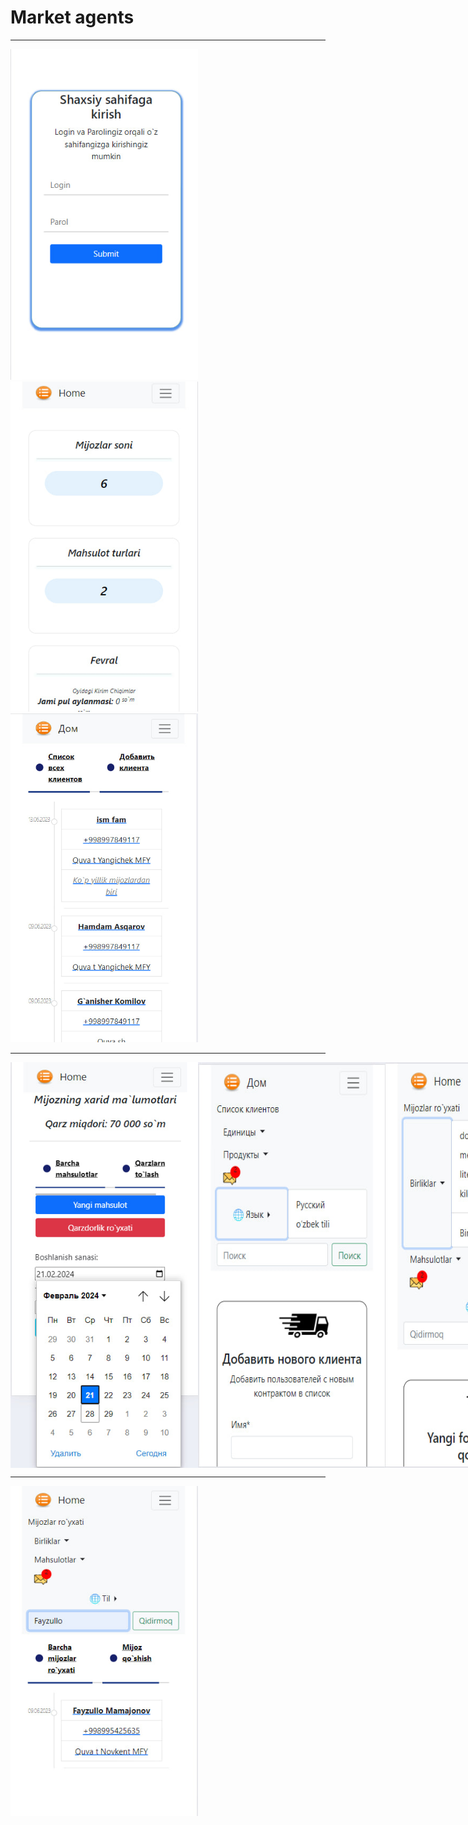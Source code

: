 <h1>Market agents</h1>
<hr>
<div style="display:flax;">
  <img
    src="/static/images/1.jpg"
    alt="Alt text"
    title="Optional title"
    style="display: inline-block; margin: 30 auto; max-width: 300px">
  <img
    src="/static/images/2.jpg"
    alt="Alt text"
    title="Optional title"
    style="display: inline-block; margin: 30 auto; max-width: 300px">
  <img
    src="/static/images/3.jpg"
    alt="Alt text"
    title="Optional title"
    style="display: inline-block; margin: 30 auto; max-width: 300px">
</div>
<hr>
<div style="display:flex;">
  <img
    src="/static/images/4.jpg"
    alt="Alt text"
    title="Optional title"
    style="display: inline-block; margin: 30 auto; max-width: 300px">
  <img
    src="/static/images/5.jpg"
    alt="Alt text"
    title="Optional title"
    style="display: inline-block; margin: 30 auto; max-width: 300px">
  <img
    src="/static/images/6.jpg"
    alt="Alt text"
    title="Optional title"
    style="display: inline-block; margin: 30 auto; max-width: 300px">
</div>
<hr>
<img
  src="/static/images/7.jpg"
  alt="Alt text"
  title="Optional title"
  style="display: inline-block; margin: 30 auto; max-width: 300px">
